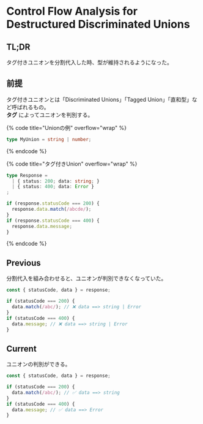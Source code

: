# Control Flow Analysis for Destructured Discriminated Unions

## TL;DR

タグ付きユニオンを分割代入した時、型が維持されるようになった。

## 前提

タグ付きユニオンとは「Discriminated Unions」「Tagged Union」「直和型」など呼ばれるもの。\
**タグ** によってユニオンを判別する。

{% code title="Unionの例" overflow="wrap" %}
```typescript
type MyUnion = string | number;
```
{% endcode %}

{% code title="タグ付きUnion" overflow="wrap" %}
```typescript
type Response =
  | { status: 200; data: string; }
  | { status: 400; data: Error }
;

if (response.statusCode === 200) {
  response.data.match(/abcde/);
}
if (response.statusCode === 400) {
  response.data.message;
}
```
{% endcode %}

## Previous

分割代入を組み合わせると、ユニオンが判別できなくなっていた。

```typescript
const { statusCode, data } = response;

if (statusCode === 200) {
  data.match(/abc/); // ❌ data ==> string | Error
}
if (statusCode === 400) {
  data.message; // ❌ data ==> string | Error
}
```

## Current

ユニオンの判別ができる。

```typescript
const { statusCode, data } = response;

if (statusCode === 200) {
  data.match(/abc/); // ✅ data ==> string
}
if (statusCode === 400) {
  data.message; // ✅ data ==> Error
}
```
